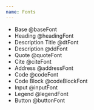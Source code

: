 ```yaml
---
name: Fonts
---
```


<ul>
	<li class="font --base">Base <span>@baseFont</span></li>
	<li class="font --heading">Heading <span>@headingFont</span></li>
	<li class="font --description-title">Description Title <span>@dtFont</span></li>
	<li class="font --description">Description <span>@ddFont</span></li>
	<li class="font --quote">Quote <span>@quoteFont</span></li>
	<li class="font --cite">Cite <span>@citeFont</span></li>
	<li class="font --address">Address <span>@addressFont</span></li>
	<li class="font --code">Code <span>@codeFont</span></li>
	<li class="font --code-block">Code Block <span>@codeBlockFont</span></li>
	<li class="font --input">Input <span>@inputFont</span></li>
	<li class="font --legend">Legend <span>@legendFont</span></li>
	<li class="font --button">Button <span>@buttonFont</span></li>
</ul>